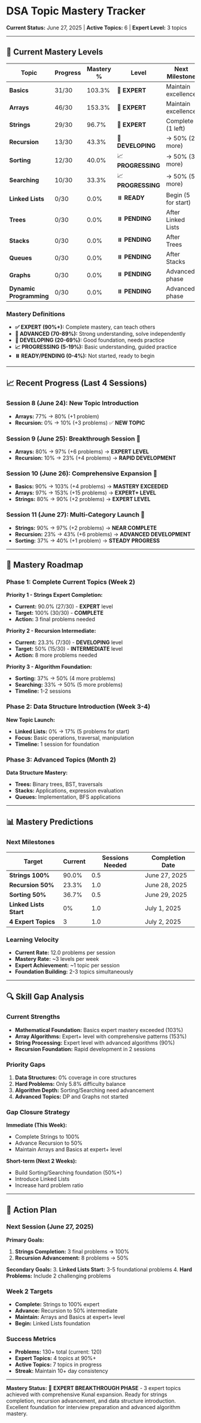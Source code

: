 # DSA Topic Mastery Tracker

**Current Status:** June 27, 2025 | **Active Topics:** 6 | **Expert Level:** 3 topics

---

## 🎯 Current Mastery Levels

| Topic | Progress | Mastery % | Level | Next Milestone |
|-------|----------|-----------|-------|----------------|
| **Basics** | 31/30 | 103.3% | 🎉 **EXPERT** | Maintain excellence |
| **Arrays** | 46/30 | 153.3% | 🎉 **EXPERT** | Maintain excellence |
| **Strings** | 29/30 | 96.7% | 🎉 **EXPERT** | Complete (1 left) |
| **Recursion** | 13/30 | 43.3% | 🔄 **DEVELOPING** | → 50% (2 more) |
| **Sorting** | 12/30 | 40.0% | 📈 **PROGRESSING** | → 50% (3 more) |
| **Searching** | 10/30 | 33.3% | 📈 **PROGRESSING** | → 50% (5 more) |
| **Linked Lists** | 0/30 | 0.0% | ⏸️ **READY** | Begin (5 for start) |
| **Trees** | 0/30 | 0.0% | ⏸️ **PENDING** | After Linked Lists |
| **Stacks** | 0/30 | 0.0% | ⏸️ **PENDING** | After Trees |
| **Queues** | 0/30 | 0.0% | ⏸️ **PENDING** | After Stacks |
| **Graphs** | 0/30 | 0.0% | ⏸️ **PENDING** | Advanced phase |
| **Dynamic Programming** | 0/30 | 0.0% | ⏸️ **PENDING** | Advanced phase |

### Mastery Definitions
- **✅ EXPERT (90%+):** Complete mastery, can teach others
- **🔄 ADVANCED (70-89%):** Strong understanding, solve independently  
- **🔄 DEVELOPING (20-69%):** Good foundation, needs practice
- **📈 PROGRESSING (5-19%):** Basic understanding, guided practice
- **⏸️ READY/PENDING (0-4%):** Not started, ready to begin

---

## 📈 Recent Progress (Last 4 Sessions)

### Session 8 (June 24): New Topic Introduction  
- **Arrays:** 77% → 80% (+1 problem)
- **Recursion:** 0% → 10% (+3 problems) ✅ **NEW TOPIC**

### Session 9 (June 25): Breakthrough Session 🎉
- **Arrays:** 80% → 97% (+6 problems) → **EXPERT LEVEL**
- **Recursion:** 10% → 23% (+4 problems) → **RAPID DEVELOPMENT**

### Session 10 (June 26): Comprehensive Expansion 🎉
- **Basics:** 90% → 103% (+4 problems) → **MASTERY EXCEEDED**
- **Arrays:** 97% → 153% (+15 problems) → **EXPERT+ LEVEL**
- **Strings:** 80% → 90% (+2 problems) → **EXPERT LEVEL**

### Session 11 (June 27): Multi-Category Launch 🎉
- **Strings:** 90% → 97% (+2 problems) → **NEAR COMPLETE**
- **Recursion:** 23% → 43% (+6 problems) → **ADVANCED DEVELOPMENT**
- **Sorting:** 37% → 40% (+1 problem) → **STEADY PROGRESS**

---

## 🎯 Mastery Roadmap

### Phase 1: Complete Current Topics (Week 2)
**Priority 1 - Strings Expert Completion:**
- **Current:** 90.0% (27/30) - **EXPERT** level
- **Target:** 100% (30/30) - **COMPLETE**
- **Action:** 3 final problems needed

**Priority 2 - Recursion Intermediate:**
- **Current:** 23.3% (7/30) - **DEVELOPING** level
- **Target:** 50% (15/30) - **INTERMEDIATE** level  
- **Action:** 8 more problems needed

**Priority 3 - Algorithm Foundation:**
- **Sorting:** 37% → 50% (4 more problems)
- **Searching:** 33% → 50% (5 more problems)
- **Timeline:** 1-2 sessions

### Phase 2: Data Structure Introduction (Week 3-4)
**New Topic Launch:**
- **Linked Lists:** 0% → 17% (5 problems for start)
- **Focus:** Basic operations, traversal, manipulation
- **Timeline:** 1 session for foundation

### Phase 3: Advanced Topics (Month 2)
**Data Structure Mastery:**
- **Trees:** Binary trees, BST, traversals
- **Stacks:** Applications, expression evaluation
- **Queues:** Implementation, BFS applications

---

## 📊 Mastery Predictions

### Next Milestones
| Target | Current | Sessions Needed | Completion Date |
|--------|---------|-----------------|-----------------|
| **Strings 100%** | 90.0% | 0.5 | June 27, 2025 |
| **Recursion 50%** | 23.3% | 1.0 | June 28, 2025 |
| **Sorting 50%** | 36.7% | 0.5 | June 29, 2025 |
| **Linked Lists Start** | 0% | 1.0 | July 1, 2025 |
| **4 Expert Topics** | 3 | 1.0 | July 2, 2025 |

### Learning Velocity
- **Current Rate:** 12.0 problems per session
- **Mastery Rate:** ~3 levels per week
- **Expert Achievement:** ~1 topic per session
- **Foundation Building:** 2-3 topics simultaneously

---

## 🔍 Skill Gap Analysis

### Current Strengths
- **Mathematical Foundation:** Basics expert mastery exceeded (103%)
- **Array Algorithms:** Expert+ level with comprehensive patterns (153%)
- **String Processing:** Expert level with advanced algorithms (90%)
- **Recursion Foundation:** Rapid development in 2 sessions

### Priority Gaps
1. **Data Structures:** 0% coverage in core structures
2. **Hard Problems:** Only 5.8% difficulty balance
3. **Algorithm Depth:** Sorting/Searching need advancement
4. **Advanced Topics:** DP and Graphs not started

### Gap Closure Strategy
**Immediate (This Week):**
- Complete Strings to 100%
- Advance Recursion to 50%
- Maintain Arrays and Basics at expert+ level

**Short-term (Next 2 Weeks):**
- Build Sorting/Searching foundation (50%+)
- Introduce Linked Lists
- Increase hard problem ratio

---

## 🎯 Action Plan

### Next Session (June 27, 2025)
**Primary Goals:**
1. **Strings Completion:** 3 final problems → 100%
2. **Recursion Advancement:** 8 problems → 50%

**Secondary Goals:**
3. **Linked Lists Start:** 3-5 foundational problems
4. **Hard Problems:** Include 2 challenging problems

### Week 2 Targets
- **Complete:** Strings to 100% expert
- **Advance:** Recursion to 50% intermediate
- **Maintain:** Arrays and Basics at expert+ level
- **Begin:** Linked Lists foundation

### Success Metrics
- **Problems:** 130+ total (current: 120)
- **Expert Topics:** 4 topics at 90%+
- **Active Topics:** 7 topics in progress
- **Streak:** Maintain 10+ day consistency

---

**Mastery Status:** 🎉 **EXPERT BREAKTHROUGH PHASE** - 3 expert topics achieved with comprehensive Kunal expansion. Ready for strings completion, recursion advancement, and data structure introduction. Excellent foundation for interview preparation and advanced algorithm mastery. 
